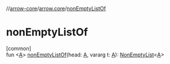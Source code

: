 //[arrow-core](../../index.md)/[arrow.core](index.md)/[nonEmptyListOf](non-empty-list-of.md)

# nonEmptyListOf

[common]\
fun &lt;[A](non-empty-list-of.md)&gt; [nonEmptyListOf](non-empty-list-of.md)(head: [A](non-empty-list-of.md), vararg t: [A](non-empty-list-of.md)): [NonEmptyList](-non-empty-list/index.md)&lt;[A](non-empty-list-of.md)&gt;
